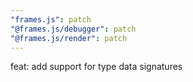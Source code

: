 ```yaml
---
"frames.js": patch
"@frames.js/debugger": patch
"@frames.js/render": patch
---
```


feat: add support for type data signatures
